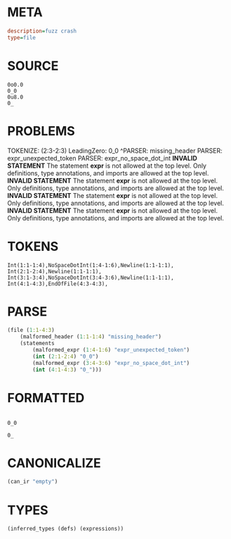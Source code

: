 # META
~~~ini
description=fuzz crash
type=file
~~~
# SOURCE
~~~roc
0o0.0
0_0
0u8.0
0_
~~~
# PROBLEMS
TOKENIZE: (2:3-2:3) LeadingZero:
0_0
  ^PARSER: missing_header
PARSER: expr_unexpected_token
PARSER: expr_no_space_dot_int
**INVALID STATEMENT**
The statement **expr** is not allowed at the top level.
Only definitions, type annotations, and imports are allowed at the top level.
**INVALID STATEMENT**
The statement **expr** is not allowed at the top level.
Only definitions, type annotations, and imports are allowed at the top level.
**INVALID STATEMENT**
The statement **expr** is not allowed at the top level.
Only definitions, type annotations, and imports are allowed at the top level.
**INVALID STATEMENT**
The statement **expr** is not allowed at the top level.
Only definitions, type annotations, and imports are allowed at the top level.
# TOKENS
~~~zig
Int(1:1-1:4),NoSpaceDotInt(1:4-1:6),Newline(1:1-1:1),
Int(2:1-2:4),Newline(1:1-1:1),
Int(3:1-3:4),NoSpaceDotInt(3:4-3:6),Newline(1:1-1:1),
Int(4:1-4:3),EndOfFile(4:3-4:3),
~~~
# PARSE
~~~clojure
(file (1:1-4:3)
	(malformed_header (1:1-1:4) "missing_header")
	(statements
		(malformed_expr (1:4-1:6) "expr_unexpected_token")
		(int (2:1-2:4) "0_0")
		(malformed_expr (3:4-3:6) "expr_no_space_dot_int")
		(int (4:1-4:3) "0_")))
~~~
# FORMATTED
~~~roc

0_0

0_
~~~
# CANONICALIZE
~~~clojure
(can_ir "empty")
~~~
# TYPES
~~~clojure
(inferred_types (defs) (expressions))
~~~
